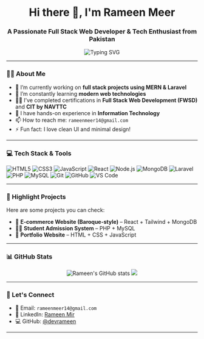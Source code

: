 <h1 align="center">Hi there 👋, I'm Rameen Meer</h1>
<h3 align="center">A Passionate Full Stack Web Developer & Tech Enthusiast from Pakistan</h3>

<p align="center">
  <img src="https://readme-typing-svg.demolab.com?font=Fira+Code&pause=1000&color=F76D6D&center=true&vCenter=true&width=435&lines=Full+Stack+Web+Developer;MERN+Stack+%F0%9F%92%BB;PHP+%7C+Laravel+%7C+MySQL;Freelancer+%7C+Tech+Learner+%F0%9F%91%8D" alt="Typing SVG" />
</p>

---

### 🧑‍💻 About Me

- 🔭 I’m currently working on **full stack projects using MERN & Laravel**
- 🌱 I’m constantly learning **modern web technologies**
- 👩‍💻 I’ve completed certifications in **Full Stack Web Development (FWSD)** and **CIT by NAVTTC**
- 💼 I have hands-on experience in **Information Technology**
- 📫 How to reach me: `rameenmeer14@gmail.com`
- ⚡ Fun fact: I love clean UI and minimal design!

---

### 💻 Tech Stack & Tools

![HTML5](https://img.shields.io/badge/HTML5-E34F26?style=flat-square&logo=html5&logoColor=white)
![CSS3](https://img.shields.io/badge/CSS3-1572B6?style=flat-square&logo=css3&logoColor=white)
![JavaScript](https://img.shields.io/badge/JavaScript-F7DF1E?style=flat-square&logo=javascript&logoColor=black)
![React](https://img.shields.io/badge/React-20232A?style=flat-square&logo=react&logoColor=61DAFB)
![Node.js](https://img.shields.io/badge/Node.js-339933?style=flat-square&logo=nodedotjs&logoColor=white)
![MongoDB](https://img.shields.io/badge/MongoDB-4EA94B?style=flat-square&logo=mongodb&logoColor=white)
![Laravel](https://img.shields.io/badge/Laravel-FF2D20?style=flat-square&logo=laravel&logoColor=white)
![PHP](https://img.shields.io/badge/PHP-777BB4?style=flat-square&logo=php&logoColor=white)
![MySQL](https://img.shields.io/badge/MySQL-4479A1?style=flat-square&logo=mysql&logoColor=white)
![Git](https://img.shields.io/badge/Git-F05032?style=flat-square&logo=git&logoColor=white)
![GitHub](https://img.shields.io/badge/GitHub-181717?style=flat-square&logo=github&logoColor=white)
![VS Code](https://img.shields.io/badge/VS%20Code-007ACC?style=flat-square&logo=visual-studio-code&logoColor=white)

---

### 📌 Highlight Projects

Here are some projects you can check:

- 🛒 **E-commerce Website (Baroque-style)** – React + Tailwind + MongoDB
- 👩‍🎓 **Student Admission System** – PHP + MySQL
- 💼 **Portfolio Website** – HTML + CSS + JavaScript

> 

---

### 📊 GitHub Stats

<p align="center">
  <img src="https://github-readme-stats.vercel.app/api?username=devrameen&show_icons=true&theme=radical" alt="Rameen's GitHub stats" />
  <img src="https://github-readme-streak-stats.herokuapp.com?user=devrameen&theme=radical" />
</p>

---

### 🤝 Let's Connect

- 💌 Email: `rameenmeer14@gmail.com`
- 💼 LinkedIn: [Rameen Mir](https://www.linkedin.com/in/rameen-mir)
- 💻 GitHub: [@devrameen](https://github.com/devrameen)

---

